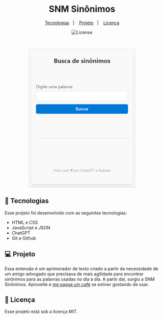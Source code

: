 <h1 align="center"> SNM Sinônimos </h1>

<p align="center">
  <a href="#-tecnologias">Tecnologias</a>&nbsp;&nbsp;&nbsp;|&nbsp;&nbsp;&nbsp;
  <a href="#-projeto">Projeto</a>&nbsp;&nbsp;&nbsp;|&nbsp;&nbsp;&nbsp;
  <a href="#memo-licença">Licença</a>
</p>

<p align="center">
  <img alt="License" src="https://img.shields.io/static/v1?label=license&message=MIT&color=49AA26&labelColor=000000">
</p>

<br>

<p align="center">
  <img alt="preview1" src=".github/preview.png">
</p>

## 🚀 Tecnologias

Esse projeto foi desenvolvido com as seguintes tecnologias:

- HTML e CSS
- JavaScript e JSON
- ChatGPT
- Git e Github

## 💻 Projeto

Essa extensão é um aprimorador de texto criado a partir da necessidade de um amigo advogado que precisava de mais agilidade para encontrar sinônimos para as palavras usadas no dia a dia. A partir daí, surgiu a SNM Sinônimos. Aproveite e [me pague um café](https://www.paypal.com/donate/?hosted_button_id=NB73LD3RJFXWC) se estiver gostando de usar.

## :memo: Licença

Esse projeto está sob a licença MIT.
